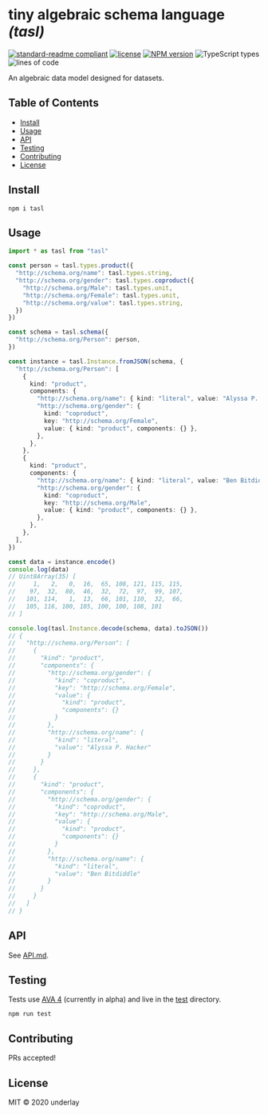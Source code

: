 # tiny algebraic schema language _(tasl)_

[![standard-readme compliant](https://img.shields.io/badge/readme%20style-standard-brightgreen.svg)](https://github.com/RichardLitt/standard-readme) [![license](https://img.shields.io/github/license/underlay/tasl)](https://opensource.org/licenses/MIT) [![NPM version](https://img.shields.io/npm/v/tasl)](https://www.npmjs.com/package/tasl) ![TypeScript types](https://img.shields.io/npm/types/tasl) ![lines of code](https://img.shields.io/tokei/lines/github/underlay/tasl)

An algebraic data model designed for datasets.

## Table of Contents

- [Install](#install)
- [Usage](#usage)
- [API](#api)
- [Testing](#testing)
- [Contributing](#contributing)
- [License](#license)

## Install

```
npm i tasl
```

## Usage

```ts
import * as tasl from "tasl"

const person = tasl.types.product({
  "http://schema.org/name": tasl.types.string,
  "http://schema.org/gender": tasl.types.coproduct({
    "http://schema.org/Male": tasl.types.unit,
    "http://schema.org/Female": tasl.types.unit,
    "http://schema.org/value": tasl.types.string,
  })
})

const schema = tasl.schema({
  "http://schema.org/Person": person,
})

const instance = tasl.Instance.fromJSON(schema, {
  "http://schema.org/Person": [
    {
      kind: "product",
      components: {
        "http://schema.org/name": { kind: "literal", value: "Alyssa P. Hacker" },
        "http://schema.org/gender": {
          kind: "coproduct",
          key: "http://schema.org/Female",
          value: { kind: "product", components: {} },
        },
      },
    },
    {
      kind: "product",
      components: {
        "http://schema.org/name": { kind: "literal", value: "Ben Bitdiddle" },
        "http://schema.org/gender": {
          kind: "coproduct",
          key: "http://schema.org/Male",
          value: { kind: "product", components: {} },
        },
      },
    },
  ],
})

const data = instance.encode()
console.log(data)
// Uint8Array(35) [
//     1,   2,   0,  16,  65, 108, 121, 115, 115,
//    97,  32,  80,  46,  32,  72,  97,  99, 107,
//   101, 114,   1,  13,  66, 101, 110,  32,  66,
//   105, 116, 100, 105, 100, 100, 108, 101
// ]

console.log(tasl.Instance.decode(schema, data).toJSON())
// {
//   "http://schema.org/Person": [
//     {
//       "kind": "product",
//       "components": {
//         "http://schema.org/gender": {
//           "kind": "coproduct",
//           "key": "http://schema.org/Female",
//           "value": {
//             "kind": "product",
//             "components": {}
//           }
//         },
//         "http://schema.org/name": {
//           "kind": "literal",
//           "value": "Alyssa P. Hacker"
//         }
//       }
//     },
//     {
//       "kind": "product",
//       "components": {
//         "http://schema.org/gender": {
//           "kind": "coproduct",
//           "key": "http://schema.org/Male",
//           "value": {
//             "kind": "product",
//             "components": {}
//           }
//         },
//         "http://schema.org/name": {
//           "kind": "literal",
//           "value": "Ben Bitdiddle"
//         }
//       }
//     }
//   ]
// }
```

## API

See [API.md](./API.md).

## Testing

Tests use [AVA 4](https://github.com/avajs/ava) (currently in alpha) and live in the [test](./test/) directory.

```
npm run test
```

## Contributing

PRs accepted!

## License

MIT © 2020 underlay
